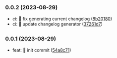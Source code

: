 ## <small>0.0.2 (2023-08-29)</small>

* ci: 🎡 fix generating current changelog ([8b20180](https://github.com/mjancarik/esmj-task/commit/8b20180))
* ci: 🎡 update changelog generator ([37261d7](https://github.com/mjancarik/esmj-task/commit/37261d7))



## <small>0.0.1 (2023-08-29)</small>

* feat: 🎸 init commit ([54a8c71](https://github.com/mjancarik/esmj-task/commit/54a8c71))




